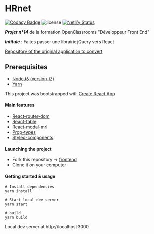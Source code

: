 # HRnet

[![Codacy Badge](https://app.codacy.com/project/badge/Grade/64b93193cfa0497c8e6698063cc7357f)](https://www.codacy.com/gh/maxime-rl/maxime-robil-lepretre_14_03122021/dashboard?utm_source=github.com&utm_medium=referral&utm_content=maxime-rl/maxime-robil-lepretre_14_03122021&utm_campaign=Badge_Grade)
![license](https://badgen.net/github/license/maxime-rl/react-modal-mrl)
[![Netlify Status](https://api.netlify.com/api/v1/badges/7d7a7fea-06c2-4374-9ee3-2682533c7b4a/deploy-status)](https://app.netlify.com/sites/maxime-robil-lepretre-14-oc/deploys)

**_Projet n°14_** de la formation OpenClassrooms "Développeur Front End"

**_Intitulé_** : Faites passer une librairie jQuery vers React

[Repository of the original application to convert](https://github.com/OpenClassrooms-Student-Center/P12_Front-end)

## Prerequisites

- [NodeJS (version 12)](https://nodejs.org/en/)
- [Yarn](https://yarnpkg.com/)

This project was bootstrapped with [Create React App](https://create-react-app.dev/)

#### Main features

- [React-router-dom](https://reactrouter.com/web/guides/quick-start)
- [React-table](https://react-table.tanstack.com/docs/overview)
- [React-modal-mrl](https://www.npmjs.com/package/react-modal-mrl)
- [Prop-types](https://fr.reactjs.org/docs/typechecking-with-proptypes.html)
- [Styled-components](https://styled-components.com/docs)

#### Launching the project

- Fork this repository -> [frontend](https://github.com/maxime-rl/maxime-robil-lepretre_14_03122021)
- Clone it on your computer

#### Getting started & usage

```
# Install dependencies
yarn install

# Start local dev server
yarn start

# build
yarn build
```

Local dev server at http://localhost:3000
